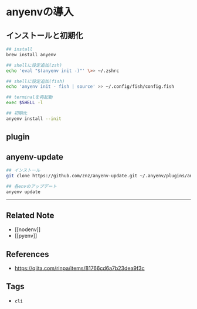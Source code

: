 # anyenvの導入
## インストールと初期化
```bash
## install
brew install anyenv

## shellに設定追加(zsh)
echo 'eval "$(anyenv init -)"' \>> ~/.zshrc

## shellに設定追加(fish)
echo 'anyenv init - fish | source' >> ~/.config/fish/config.fish

## terminalを再起動
exec $SHELL -l

## 初期化
anyenv install --init
```

## plugin
## anyenv-update
```bash
## インストール
git clone https://github.com/znz/anyenv-update.git ~/.anyenv/plugins/anyenv-update

## 各envのアップデート
anyenv update
```


---
## Related Note
- [[nodenv]]
- [[pyenv]]

## References
- https://qiita.com/rinpa/items/81766cd6a7b23dea9f3c

## Tags
- `cli` 